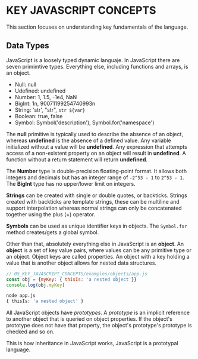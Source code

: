 # KEY JAVASCRIPT CONCEPTS
This section focuses on understanding key fundamentals of the language.

## Data Types
JavaScript is a loosely typed dynamic languaje. In JavaScript there are seven primimtive types.
Everything else, including functions and arrays, is an object.

- Null: null
- Udefined: undefined
- Number: 1, 1.5, -1e4, NaN
- BigInt: 1n, 90071199254740993n
- String: 'str', "str", `str ${var}`
- Boolean: true, false
- Symbol: Symbol('description'), Symbol.for('namespace')

The **null** primitive is typically used to describe the absence of an object, whereas **undefined**
is the absence of a defined value. Any variable initialized without a value will be **undefined**.
Any expression that attempts access of a non-existent property on an object will result in
**undefined**. A function without a return statement will return **undefined**.

The **Number** type is double-precision floating-point format. It allows both integers and decimals
but has an integer range of `-2^53 - 1` to `2^53 - 1`. The **BigInt** type has no upper/lower limit
on integers.

**Strings** can be created with single or double quotes, or backticks. Strings created with
backticks are template strings, these can be multiline and support interpolation whereas normal
strings can only be concatenated together using the plus (+) operator.

**Symbols** can be used as unique identifier keys in objects. The `Symbol.for` method creates/gets a
global symbol.

Other than that, absolutely everything else in JavaScript is an **object**. An **object** is a set
of key value pairs, where values can be any primitive type or an object. Object keys are called
properties. An object with a key holding a value that is another object allows for nested data
structures.

```js
// 05_KEY_JAVASCRIPT_CONCEPTS/examples/objects/app.js
const obj = {myKey: { thisIs: 'a nested object'}}
console.log(obj.myKey)

```

```sh
node app.js
{ thisIs: 'a nested object' }

```

All JavaScript objects have *prototypes*. A *prototype* is an implicit reference to another object
that is queried on object properties. If the object's prototype does not have that property, the
object's prototype's prototype is checked and so on.

This is how inheritance in JavaScript works, JavaScript is a prototypal language.
